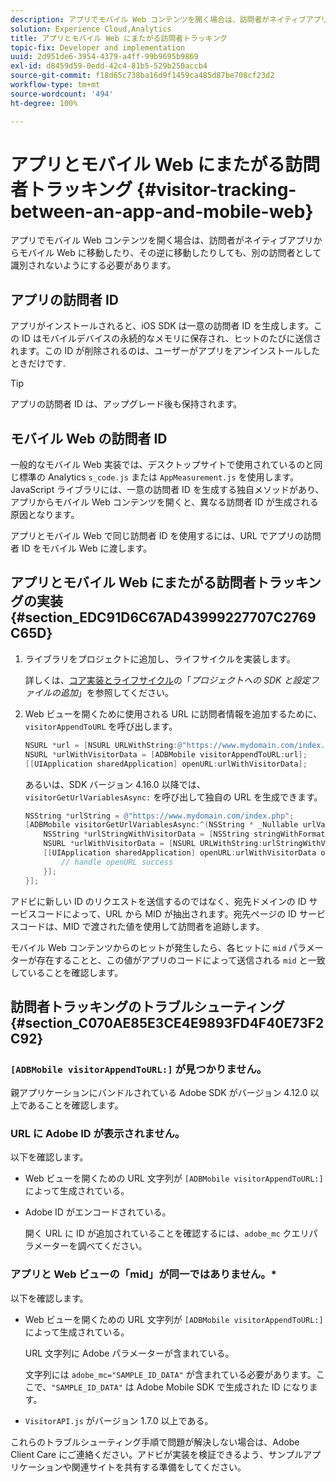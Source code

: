 ```yaml
---
description: アプリでモバイル Web コンテンツを開く場合は、訪問者がネイティブアプリからモバイル Web に移動したり、その逆に移動したりしても、別の訪問者として識別されないようにする必要があります。
solution: Experience Cloud,Analytics
title: アプリとモバイル Web にまたがる訪問者トラッキング
topic-fix: Developer and implementation
uuid: 2d951de6-3954-4379-a4ff-99b9695b9869
exl-id: d8459d59-0edd-42c4-81b5-529b250accb4
source-git-commit: f18d65c738ba16d9f1459ca485d87be708cf23d2
workflow-type: tm+mt
source-wordcount: '494'
ht-degree: 100%

---
```


# アプリとモバイル Web にまたがる訪問者トラッキング   {#visitor-tracking-between-an-app-and-mobile-web}

アプリでモバイル Web コンテンツを開く場合は、訪問者がネイティブアプリからモバイル Web に移動したり、その逆に移動したりしても、別の訪問者として識別されないようにする必要があります。

## アプリの訪問者 ID

アプリがインストールされると、iOS SDK は一意の訪問者 ID を生成します。この ID はモバイルデバイスの永続的なメモリに保存され、ヒットのたびに送信されます。この ID が削除されるのは、ユーザーがアプリをアンインストールしたときだけです.

>[!TIP]
>
>アプリの訪問者 ID は、アップグレード後も保持されます。

## モバイル Web の訪問者 ID

一般的なモバイル Web 実装では、デスクトップサイトで使用されているのと同じ標準の Analytics `s_code.js` または `AppMeasurement.js` を使用します。JavaScript ライブラリには、一意の訪問者 ID を生成する独自メソッドがあり、アプリからモバイル Web コンテンツを開くと、異なる訪問者 ID が生成される原因となります。

アプリとモバイル Web で同じ訪問者 ID を使用するには、URL でアプリの訪問者 ID をモバイル Web に渡します。

## アプリとモバイル Web にまたがる訪問者トラッキングの実装 {#section_EDC91D6C67AD43999227707C2769C65D}

1. ライブラリをプロジェクトに追加し、ライフサイクルを実装します。

   詳しくは、[コア実装とライフサイクル](/help/ios/getting-started/dev-qs.md)の「*プロジェクトへの SDK と設定ファイルの追加*」を参照してください。
1. Web ビューを開くために使用される URL に訪問者情報を追加するために、`visitorAppendToURL` を呼び出します。

   ```objective-c
   NSURL *url = [NSURL URLWithString:@"https://www.mydomain.com/index.php"]; 
   NSURL *urlWithVisitorData = [ADBMobile visitorAppendToURL:url]; 
   [[UIApplication sharedApplication] openURL:urlWithVisitorData];
   ```

   あるいは、SDK バージョン 4.16.0 以降では、`visitorGetUrlVariablesAsync:` を呼び出して独自の URL を生成できます。

   ```objective-c
   NSString *urlString = @"https://www.mydomain.com/index.php"; 
   [ADBMobile visitorGetUrlVariablesAsync:^(NSString * _Nullable urlVariables) { 
       NSString *urlStringWithVisitorData = [NSString stringWithFormat:@"%@?%@", urlString, urlVariables]; 
       NSURL *urlWithVisitorData = [NSURL URLWithString:urlStringWithVisitorData]; 
       [[UIApplication sharedApplication] openURL:urlWithVisitorData options:@{} completionHandler:^(BOOL success) { 
           // handle openURL success 
       }]; 
   }];
   ```

アドビに新しい ID のリクエストを送信するのではなく、宛先ドメインの ID サービスコードによって、URL から MID が抽出されます。宛先ページの ID サービスコードは、MID で渡された値を使用して訪問者を追跡します。

モバイル Web コンテンツからのヒットが発生したら、各ヒットに `mid` パラメーターが存在することと、この値がアプリのコードによって送信される `mid` と一致していることを確認します。

## 訪問者トラッキングのトラブルシューティング {#section_C070AE85E3CE4E9893FD4F40E73F2C92}

### `[ADBMobile visitorAppendToURL:]` が見つかりません。

親アプリケーションにバンドルされている Adobe SDK がバージョン 4.12.0 以上であることを確認します。

### URL に Adobe ID が表示されません。

以下を確認します。

* Web ビューを開くための URL 文字列が `[ADBMobile visitorAppendToURL:]` によって生成されている。

* Adobe ID がエンコードされている。

   開く URL に ID が追加されていることを確認するには、`adobe_mc` クエリパラメーターを調べてください。

### アプリと Web ビューの「mid」が同一ではありません。*

以下を確認します。

* Web ビューを開くための URL 文字列が `[ADBMobile visitorAppendToURL:]` によって生成されている。

   URL 文字列に Adobe パラメーターが含まれている。

   文字列には `adobe_mc="SAMPLE_ID_DATA"` が含まれている必要があります。ここで、`"SAMPLE_ID_DATA"` は Adobe Mobile SDK で生成された ID になります。

* `VisitorAPI.js` がバージョン 1.7.0 以上である。

これらのトラブルシューティング手順で問題が解決しない場合は、Adobe Client Care にご連絡ください。アドビが実装を検証できるよう、サンプルアプリケーションや関連サイトを共有する準備をしてください。
